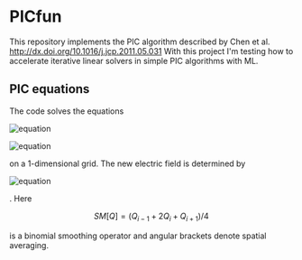 # PICfun

This repository implements the PIC algorithm described by Chen et al. http://dx.doi.org/10.1016/j.jcp.2011.05.031
With this project I'm testing how to accelerate iterative linear solvers in simple PIC algorithms with ML.

## PIC equations

The code solves the equations

![equation](https://latex.codecogs.com/gif.latex?\frac{x_\mathrm{p}^{n&plus;1}&space;-&space;x_\mathrm{p}^{n}}{\triangle&space;t}&space;=&space;v_\mathrm{p}^{n&plus;1/2})

![equation](https://latex.codecogs.com/gif.latex?\frac{v_\mathrm{p}^{n&plus;1}&space;-&space;v_\mathrm{p}^{n}}{\triangle&space;t}&space;=&space;\frac{q_\mathrm{p}}{m_\mathrm{p}}&space;\mathrm{SM}&space;\left[&space;E^{n&plus;1/2}&space;\right]&space;\left(&space;x_\mathrm{p}^{n&plus;1/2}&space;\right))

on a 1-dimensional grid. The new electric field is determined by
 
![equation](https://latex.codecogs.com/gif.latex?\epsilon_0&space;\frac{E^{n&plus;1}_{i}&space;-&space;E^{n}_{i}}{\triangle&space;t}&space;&plus;&space;\mathrm{SM}&space;\left[&space;\bar{j}_{i}^{n&plus;1/2}&space;\right]&space;=&space;\langle&space;\bar{j}&space;\rangle^{n&plus;1/2})

. Here 
```math
SM[Q] = (Q_{i-1} + 2Q_i + Q_{i+1}) / 4
```
is a binomial smoothing operator and angular brackets denote spatial averaging.
